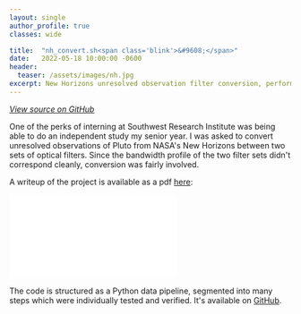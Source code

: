 ```yaml
---
layout: single
author_profile: true
classes: wide

title:  "nh_convert.sh<span class='blink'>&#9608;</span>"
date:   2022-05-18 10:00:00 -0600
header:
  teaser: /assets/images/nh.jpg
excerpt: New Horizons unresolved observation filter conversion, performed as an independent study.
---
```


<a href="https://github.com/TimEwing/pluto">
  <i class="fab fa-github"> View source on GitHub</i>
</a>

One of the perks of interning at Southwest Research Institute was being able to do an independent study my senior year. I was asked to convert unresolved observations of Pluto from NASA's New Horizons between two sets of optical filters. Since the bandwidth profile of the two filter sets didn't correspond cleanly, conversion was fairly involved. 

A writeup of the project is available as a pdf [here](/assets/nh_conversion_tim_ewing.pdf):

<embed src="/assets/nh_conversion_tim_ewing.pdf" type="application/pdf">

<br>

The code is structured as a Python data pipeline, segmented into many steps which were individually tested and verified. It's available on [GitHub](git@github.com:TimEwing/pluto.git).


